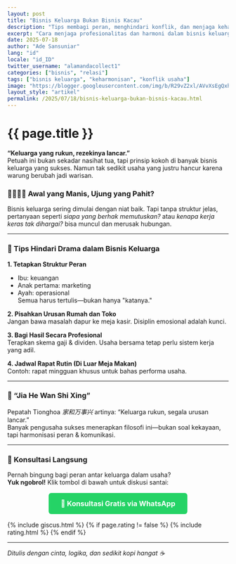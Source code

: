 ```yaml
---
layout: post
title: "Bisnis Keluarga Bukan Bisnis Kacau"
description: "Tips membagi peran, menghindari konflik, dan menjaga keharmonisan dalam bisnis keluarga."
excerpt: "Cara menjaga profesionalitas dan harmoni dalam bisnis keluarga agar usaha tetap awet dan menguntungkan."
date: 2025-07-18
author: "Ade Sansuniar"
lang: "id"
locale: "id_ID"
twitter_username: "alamandacollect1"
categories: ["bisnis", "relasi"]
tags: ["bisnis keluarga", "keharmonisan", "konflik usaha"]
image: "https://blogger.googleusercontent.com/img/b/R29vZ2xl/AVvXsEgQxhXIfAFwD4uPOPYRu5pGTc6_-Vx6WItGtzll61caZjZi94j9W4bAiXPuhyjs3daG4JbBh0a8N_XNuj41zi0pWplBPlzTtqekq_Aug8fdJqhR7N9w8GBlc4iCSRcMXgtDX0gmdFa2J8UA-QEzPbQahM7xlS0wa1RYGt5mtKDS5kegB3xA6vxiZ99HCHjV/s500/penjahitalamanda.jpg"
layout_style: "artikel"
permalink: /2025/07/18/bisnis-keluarga-bukan-bisnis-kacau.html
---
```

<h1>{{ page.title }}</h1>

**“Keluarga yang rukun, rezekinya lancar.”**  
Petuah ini bukan sekadar nasihat tua, tapi prinsip kokoh di banyak bisnis keluarga yang sukses. Namun tak sedikit usaha yang justru hancur karena warung berubah jadi warisan.

### 👨‍👩‍👧‍👦 Awal yang Manis, Ujung yang Pahit?

Bisnis keluarga sering dimulai dengan niat baik. Tapi tanpa struktur jelas, pertanyaan seperti _siapa yang berhak memutuskan?_ atau _kenapa kerja keras tak dihargai?_ bisa muncul dan merusak hubungan.

---

### 📌 Tips Hindari Drama dalam Bisnis Keluarga

**1. Tetapkan Struktur Peran**
- Ibu: keuangan  
- Anak pertama: marketing  
- Ayah: operasional  
Semua harus tertulis—bukan hanya "katanya."

**2. Pisahkan Urusan Rumah dan Toko**  
Jangan bawa masalah dapur ke meja kasir. Disiplin emosional adalah kunci.

**3. Bagi Hasil Secara Profesional**  
Terapkan skema gaji & dividen. Usaha bersama tetap perlu sistem kerja yang adil.

**4. Jadwal Rapat Rutin (Di Luar Meja Makan)**  
Contoh: rapat mingguan khusus untuk bahas performa usaha.

---

### 🎯 “Jia He Wan Shi Xing”

Pepatah Tionghoa *家和万事兴* artinya: “Keluarga rukun, segala urusan lancar.”  
Banyak pengusaha sukses menerapkan filosofi ini—bukan soal kekayaan, tapi harmonisasi peran & komunikasi.

---

### 💬 Konsultasi Langsung

Pernah bingung bagi peran antar keluarga dalam usaha?  
**Yuk ngobrol!** Klik tombol di bawah untuk diskusi santai:

<div style="text-align: center; margin: 30px 0;">
  <a href="https://api.whatsapp.com/send?phone=6288801758800&text=Halo%20Penjahit%20Alamanda!%20Saya%20ingin%20diskusi%20tentang%20bisnis%20keluarga." 
     style="background-color: #25D366; color: white; padding: 14px 28px; border-radius: 6px; text-decoration: none; font-weight: bold; font-size: 16px;"
     rel="noopener noreferrer">
    💬 Konsultasi Gratis via WhatsApp
  </a>
</div>
{% include giscus.html %}
{% if page.rating != false %}
  {% include rating.html %}
{% endif %}

---

*Ditulis dengan cinta, logika, dan sedikit kopi hangat ☕*
